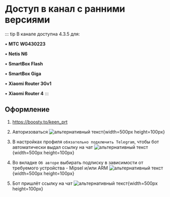 # Доступ в канал с ранними версиями

::: tip В канале доступна 4.3.5 для:

• **MTC WG430223**

• **Netis N6**

• **SmartBox Flash**

• **SmartBox Giga**

• **Xiaomi Router 3Gv1**

• **Xiaomi Router 4**
:::

## Оформление

1. https://boosty.to/keen_prt
2. Авторизоваться
   ![альтернативный текст](/assets/images/wiki/helpful/boosty/2.png){width=500px height=100px}

3. В настройках профиля `обязательно подключить Telegram`, чтобы бот автоматически выдал ссылку на чат
   ![альтернативный текст](/assets/images/wiki/helpful/boosty/3.png){width=500px height=100px}

4. Во вкладке `Об авторе` выбирать подписку в зависимости от требуемого устройства - Mipsel и/или ARM 
   ![альтернативный текст](/assets/images/wiki/helpful/boosty/4.png){width=500px height=100px}

5. Бот пришлёт ссылку на чат
   ![альтернативный текст](/assets/images/wiki/helpful/boosty/5.png){width=500px height=100px}
